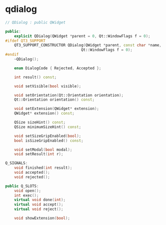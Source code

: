 <!-- qdialog.md --- 
;; 
;; Description: 
;; Author: Hongyi Wu(吴鸿毅)
;; Email: wuhongyi@qq.com 
;; Created: 日 12月 24 10:48:04 2017 (+0800)
;; Last-Updated: 日 12月 24 10:49:23 2017 (+0800)
;;           By: Hongyi Wu(吴鸿毅)
;;     Update #: 1
;; URL: http://wuhongyi.cn -->

# qdialog


```cpp
// QDialog : public QWidget

public:
    explicit QDialog(QWidget *parent = 0, Qt::WindowFlags f = 0);
#ifdef QT3_SUPPORT
    QT3_SUPPORT_CONSTRUCTOR QDialog(QWidget *parent, const char *name, bool modal = false,
                                  Qt::WindowFlags f = 0);
#endif
    ~QDialog();

    enum DialogCode { Rejected, Accepted };

    int result() const;

    void setVisible(bool visible);

    void setOrientation(Qt::Orientation orientation);
    Qt::Orientation orientation() const;

    void setExtension(QWidget* extension);
    QWidget* extension() const;

    QSize sizeHint() const;
    QSize minimumSizeHint() const;

    void setSizeGripEnabled(bool);
    bool isSizeGripEnabled() const;

    void setModal(bool modal);
    void setResult(int r);

Q_SIGNALS:
    void finished(int result);
    void accepted();
    void rejected();

public Q_SLOTS:
    void open();
    int exec();
    virtual void done(int);
    virtual void accept();
    virtual void reject();

    void showExtension(bool);
```


<!-- qdialog.md ends here -->
